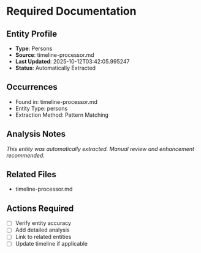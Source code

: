 # Required Documentation

## Entity Profile
- **Type**: Persons
- **Source**: timeline-processor.md
- **Last Updated**: 2025-10-12T03:42:05.995247
- **Status**: Automatically Extracted

## Occurrences
- Found in: timeline-processor.md
- Entity Type: persons
- Extraction Method: Pattern Matching

## Analysis Notes
*This entity was automatically extracted. Manual review and enhancement recommended.*

## Related Files
- timeline-processor.md

## Actions Required
- [ ] Verify entity accuracy
- [ ] Add detailed analysis
- [ ] Link to related entities
- [ ] Update timeline if applicable
